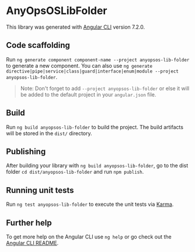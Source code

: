 # AnyOpsOSLibFolder

This library was generated with [Angular CLI](https://github.com/angular/angular-cli) version 7.2.0.

## Code scaffolding

Run `ng generate component component-name --project anyopsos-lib-folder` to generate a new component. You can also use `ng generate directive|pipe|service|class|guard|interface|enum|module --project anyopsos-lib-folder`.
> Note: Don't forget to add `--project anyopsos-lib-folder` or else it will be added to the default project in your `angular.json` file. 

## Build

Run `ng build anyopsos-lib-folder` to build the project. The build artifacts will be stored in the `dist/` directory.

## Publishing

After building your library with `ng build anyopsos-lib-folder`, go to the dist folder `cd dist/anyopsos-lib-folder` and run `npm publish`.

## Running unit tests

Run `ng test anyopsos-lib-folder` to execute the unit tests via [Karma](https://karma-runner.github.io).

## Further help

To get more help on the Angular CLI use `ng help` or go check out the [Angular CLI README](https://github.com/angular/angular-cli/blob/master/README.md).

